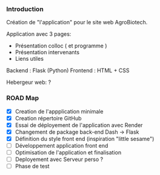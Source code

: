 ### Introduction 
Création de "l'application" pour le site web AgroBiotech.

Application avec 3 pages:
- Présentation colloc ( et programme )
- Présentation intervenants
- Liens utiles

Backend : Flask (Python)
Frontend : HTML + CSS

Hebergeur web: ?

### ROAD Map
- [x] Creation de l'appplication minimale
- [x] Creation répertoire GitHub
- [x] Essai de déployement de l'application avec Render
- [x] Changement de package back-end Dash -> Flask
- [x] Définition du style front end (inspiration "little sesame")
- [ ] Développement application front end
- [ ] Optimisation de l'application et finalisation
- [ ] Deployement avec Serveur perso ?
- [ ] Phase de test
